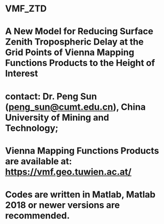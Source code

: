 # VMF_ZTD
# A New Model for Reducing Surface Zenith Tropospheric Delay at the Grid Points of Vienna Mapping Functions Products to the Height of Interest
# contact: Dr. Peng Sun (peng_sun@cumt.edu.cn), China University of Mining and Technology; 
# Vienna Mapping Functions Products are available at: https://vmf.geo.tuwien.ac.at/
# Codes are written in Matlab, Matlab 2018 or newer versions are recommended.
